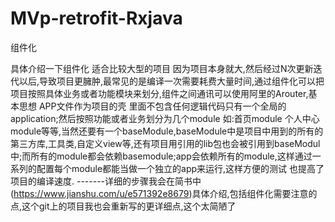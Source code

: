 # MVp-retrofit-Rxjava
组件化

具体介绍一下组件化 适合比较大型的项目 因为项目本身就大,然后经过N次更新迭代以后,导致项目更臃肿,最常见的是编译一次需要耗费大量时间,通过组件化可以把项目按照具体业务或者功能模块来划分,组件之间通讯可以使用阿里的Arouter,基本思想  APP文件作为项目的壳 里面不包含任何逻辑代码只有一个全局的application;然后按照功能或者业务划分为几个module 如:首页module 个人中心module等等,当然还要有一个baseModule,baseModule中是项目中用到的所有的第三方库,工具类,自定义view等,还有项目用引用的lib包也会被引用到baseModul中;而所有的module都会依赖basemodule;app会依赖所有的module,这样通过一系列的配置每个module都能当做一个独立的app来运行,这样方便的测试 也提高了项目的编译速度.
-------详细的步骤我会在简书中(https://www.jianshu.com/u/e571392e8679)具体介绍,包括组件化需要注意的点,这个git上的项目我也会重新写的更详细点,这个太简陋了
